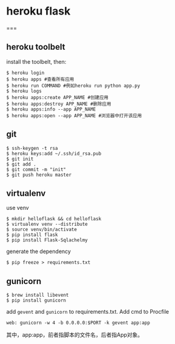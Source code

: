 # heroku flask
===

## heroku toolbelt

install the toolbelt, then:
	
	$ heroku login
	$ heroku apps #查看所有应用
	$ heroku run COMMAND #例如heroku run python app.py
	$ heroku logs
	$ heroku apps:create APP_NAME #创建应用
	$ heroku apps:destroy APP_NAME #删除应用
	$ heroku apps:info --app APP_NAME
	$ heroku apps:open --app APP_NAME #浏览器中打开该应用

## git 

	$ ssh-keygen -t rsa
	$ heroku keys:add ~/.ssh/id_rsa.pub
	$ git init
	$ git add .
	$ git commit -m "init"
	$ git push heroku master
	
## virtualenv

use venv

	$ mkdir helloflask && cd helloflask
	$ virtualenv venv --distribute
	$ source venv/bin/activate
	$ pip install flask
	$ pip install Flask-Sqlachelmy

generate the dependency

	$ pip freeze > requirements.txt
	
	
## gunicorn

	$ brew install libevent
	$ pip install gunicorn
	
add `gevent` and `gunicorn` to 	requirements.txt. Add cmd to Procfile

	web: gunicorn -w 4 -b 0.0.0.0:$PORT -k gevent app:app
	
其中，app:app，前者指脚本的文件名，后者指App对象。
	
	